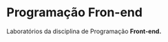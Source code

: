 <h1>Programação Fron-end</h1>

<p>Laboratórios da disciplina de Programação <strong>Front-end.</strong></p>
